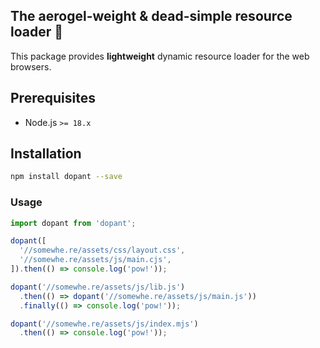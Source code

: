 The aerogel-weight & dead-simple resource loader 🚚
---
This package provides **lightweight** dynamic resource loader for the web browsers.

## Prerequisites

* Node.js `>= 18.x`

## Installation

```bash
npm install dopant --save
```

### Usage

```javascript
import dopant from 'dopant';

dopant([
  '//somewhe.re/assets/css/layout.css',
  '//somewhe.re/assets/js/main.cjs',
]).then(() => console.log('pow!'));

dopant('//somewhe.re/assets/js/lib.js')
  .then(() => dopant('//somewhe.re/assets/js/main.js'))
  .finally(() => console.log('pow!'));

dopant('//somewhe.re/assets/js/index.mjs')
  .then(() => console.log('pow!'));
```

